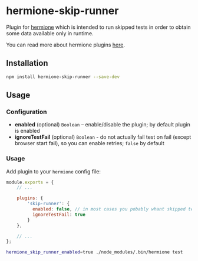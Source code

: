 # hermione-skip-runner

Plugin for [hermione](https://github.com/gemini-testing/hermione) which is intended to run skipped tests in order to obtain some data available only in runtime.

You can read more about hermione plugins [here](https://github.com/gemini-testing/hermione#plugins).

## Installation

```bash
npm install hermione-skip-runner --save-dev
```

## Usage

### Configuration

* **enabled** (optional) `Boolean` – enable/disable the plugin; by default plugin is enabled
* **ignoreTestFail** (optional) `Boolean` - do not actually fail test on fail (except browser start fail), so you can enable retries; `false` by default

### Usage

Add plugin to your `hermione` config file:

```js
module.exports = {
    // ...

    plugins: {
        'skip-runner': {
          enabled: false, // in most cases you pobably whant skipped tests to be actually skipped,
          ignoreTestFail: true
        }
    },

    // ...
};
```

```bash
hermione_skip_runner_enabled=true ./node_modules/.bin/hermione test
```
